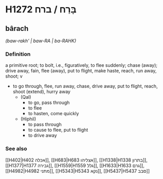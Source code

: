 # H1272 בָּרַח / ברח

## bârach

_(baw-rakh' | baw-RA | ba-RAHK)_

### Definition

a primitive root; to bolt, i.e., figuratively, to flee suddenly; chase (away); drive away, fain, flee (away), put to flight, make haste, reach, run away, shoot; v

- to go through, flee, run away, chase, drive away, put to flight, reach, shoot (extend), hurry away
  - (Qal)
    - to go, pass through
    - to flee
    - to hasten, come quickly
  - (Hiphil)
    - to pass through
    - to cause to flee, put to flight
    - to drive away

### See also

[[H402|H402 אכלה]], [[H683|H683 אצליהו]], [[H1338|H1338 בתרון]], [[H1377|H1377 גבירה]], [[H1559|H1559 גלל]], [[H1633|H1633 גרם]], [[H4982|H4982 מתני]], [[H5343|H5343 נקא]], [[H5437|H5437 סבב]]

